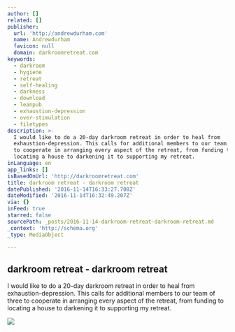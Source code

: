 ```yaml
---
author: []
related: []
publisher:
  url: 'http://andrewdurham.com'
  name: Andrewdurham
  favicon: null
  domain: darkroomretreat.com
keywords:
  - darkroom
  - hygiene
  - retreat
  - self-healing
  - darkness
  - download
  - leanpub
  - exhaustion-depression
  - over-stimulation
  - filetypes
description: >-
  I would like to do a 20-day darkroom retreat in order to heal from
  exhaustion-depression. This calls for additional members to our team of three
  to cooperate in arranging every aspect of the retreat, from funding to
  locating a house to darkening it to supporting my retreat.
inLanguage: en
app_links: []
isBasedOnUrl: 'http://darkroomretreat.com'
title: darkroom retreat - darkroom retreat
datePublished: '2016-11-14T16:33:27.708Z'
dateModified: '2016-11-14T16:32:49.207Z'
via: {}
inFeed: true
starred: false
sourcePath: _posts/2016-11-14-darkroom-retreat-darkroom-retreat.md
_context: 'http://schema.org'
_type: MediaObject

---
```

<article style=""><h1>darkroom retreat - darkroom retreat</h1><p>I would like to do a 20-day darkroom retreat in order to heal from exhaustion-depression. This calls for additional members to our team of three to cooperate in arranging every aspect of the retreat, from funding to locating a house to darkening it to supporting my retreat.</p><img src="http://andrewdurham.com/img/book/adcf.jpg" /></article>